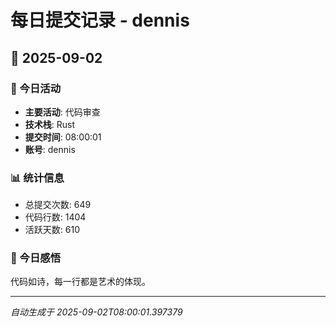 # 每日提交记录 - dennis

## 📅 2025-09-02

### 🎯 今日活动
- **主要活动**: 代码审查
- **技术栈**: Rust
- **提交时间**: 08:00:01
- **账号**: dennis

### 📊 统计信息
- 总提交次数: 649
- 代码行数: 1404
- 活跃天数: 610

### 💭 今日感悟
代码如诗，每一行都是艺术的体现。

---
*自动生成于 2025-09-02T08:00:01.397379*
